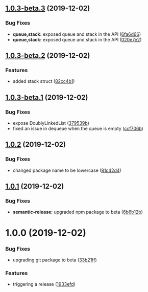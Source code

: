 ## [1.0.3-beta.3](https://github.com/opllama2/DS/compare/v1.0.3-beta.2@beta...v1.0.3-beta.3@beta) (2019-12-02)


### Bug Fixes

* **queue,stack:** exposed queue and stack in the API ([6fa6d66](https://github.com/opllama2/DS/commit/6fa6d666e5e02b980ab34f6e8a3e18af461a94de))
* **queue,stack:** exposed queue and stack in the API ([020e7e2](https://github.com/opllama2/DS/commit/020e7e2b6d9731bf2a2571bf1ab0679ded85d27c))

## [1.0.3-beta.2](https://github.com/opllama2/DS/compare/v1.0.3-beta.1@beta...v1.0.3-beta.2@beta) (2019-12-02)


### Features

* added stack struct ([82cc4b1](https://github.com/opllama2/DS/commit/82cc4b1c1f287dc46a34c793c6bf2adb6e742b18))

## [1.0.3-beta.1](https://github.com/opllama2/DS/compare/v1.0.2...v1.0.3-beta.1@beta) (2019-12-02)


### Bug Fixes

* expose DoublyLinkedList ([379539b](https://github.com/opllama2/DS/commit/379539ba3919d6c80f2f7e15555632cec485acc0))
* fixed an issue in dequeue when the queue is empty ([ccf706b](https://github.com/opllama2/DS/commit/ccf706b366fbf22ecec95c2d68627c5e8c0f2566))

## [1.0.2](https://github.com/opllama2/DS/compare/v1.0.1...v1.0.2) (2019-12-02)


### Bug Fixes

* changed package name to be lowercase ([81c42d4](https://github.com/opllama2/DS/commit/81c42d44f778e08ab13a1a5014ee6268139bf9c3))

## [1.0.1](https://github.com/opllama2/DS/compare/v1.0.0...v1.0.1) (2019-12-02)


### Bug Fixes

* **semantic-release:** upgraded npm package to beta ([6b6b12b](https://github.com/opllama2/DS/commit/6b6b12bc73e8aa64444aeca7ad1829c5ba08bbe1))

# 1.0.0 (2019-12-02)


### Bug Fixes

* upgrading git package to beta ([33b21ff](https://github.com/opllama2/DS/commit/33b21ff3b72c7bd142957da2d0feff44526c86a1))


### Features

* triggering a release ([1933efd](https://github.com/opllama2/DS/commit/1933efd9dea8ef1159484bf5164b5bb1a3a8e774))

